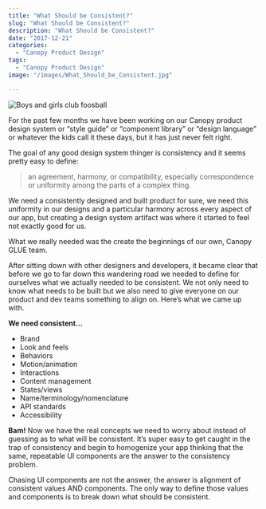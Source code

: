 ```yaml
---
title: "What Should be Consistent?"
slug: "What Should be Consistent?"
description: "What Should be Consistent?"
date: "2017-12-21"
categories:
  - "Canopy Product Design"
tags:
  - "Canopy Product Design"
image: "/images/What_Should_be_Consistent.jpg"

---
```


![Boys and girls club foosball](/images/What_Should_be_Consistent.jpg)

For the past few months we have been working on our Canopy product design system or “style guide” or “component library” or “design language” or whatever the kids call it these days, but it has just never felt right.

The goal of any good design system thinger is consistency and it seems pretty easy to define:

> an agreement, harmony, or compatibility, especially correspondence or uniformity among the parts of a complex thing.

We need a consistently designed and built product for sure, we need this uniformity in our designs and a particular harmony across every aspect of our app, but creating a design system artifact was where it started to feel not exactly good for us.

What we really needed was the create the beginnings of our own, Canopy GLUE team.

After sitting down with other designers and developers, it became clear that before we go to far down this wandering road we needed to define for ourselves what we actually needed to be consistent. We not only need to know what needs to be built but we also need to give everyone on our product and dev teams something to align on. Here’s what we came up with.

**We need consistent…**

- Brand
- Look and feels
- Behaviors
- Motion/animation
- Interactions
- Content management
- States/views
- Name/terminology/nomenclature
- API standards
- Accessibility

**Bam!** Now we have the real concepts we need to worry about instead of guessing as to what will be consistent. It’s super easy to get caught in the trap of consistency and begin to homogenize your app thinking that the same, repeatable UI components are the answer to the consistency problem.

Chasing UI components are not the answer, the answer is alignment of consistent values AND components. The only way to define those values and components is to break down what should be consistent.